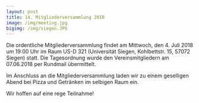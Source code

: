 ```yaml
---
layout: post
title: 14. Mitgliederversammlung 2018
image: /img/meeting.jpg
bigimg: /img/siegen.JPG
---
```



Die ordentliche Mitgliederversammlung findet am Mittwoch, den 4. Juli 2018 um 19:00 Uhr im Raum US-D 321 (Universität Siegen, Kohlbettstr. 15, 57072 Siegen) statt.
Die Tagesordnung wurde den Vereinsmitgliedern am 07.06.2018 per Rundmail übermittelt.

Im Anschluss an die Mitgliederversammlung laden wir zu einem geselligen Abend bei Pizza und Getränken im selbigen Raum ein.

Wir hoffen auf eine rege Teilnahme!
